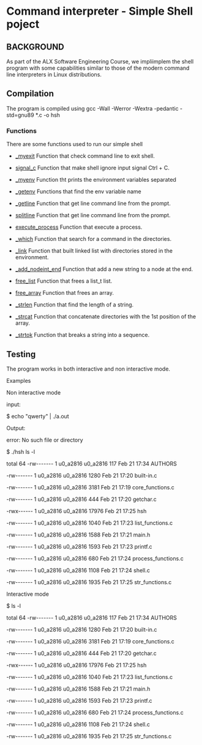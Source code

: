 <h1> Command interpreter - Simple Shell poject</h1></p>

## BACKGROUND

As part of the ALX Software Engineering Course, we impliimplem the shell program with some capabilities similar to those of the modern command line interpreters in Linux distributions.

## Compilation

The program is compiled using
gcc -Wall -Werror -Wextra -pedantic -std=gnu89 *.c -o hsh

### Functions
There are some functions used to run our simple shell

* [_myexit](https://github.com/Villasdaniel/simple_shell/blob/master/built-in.c)
Function that check command line to exit shell.

* [signal_c](https://github.com/Villasdaniel/simple_shell/blob/master/built-in.c)
Function that make shell ignore input signal Ctrl + C.

* [_myenv](https://github.com/Villasdaniel/simple_shell/blob/master/built-in.c)
Function tht prints the environment variables separated

* [_getenv](https://github.com/Villasdaniel/simple_shell/blob/master/core_functions.c)
Functions that find the env variable name

* [_getline](https://github.com/Villasdaniel/simple_shell/blob/master/core_functions.c)
Function that get line command line from the prompt.

* [splitline](https://github.com/Villasdaniel/simple_shell/blob/master/core_functions.c)
Function that get line command line from the prompt.

* [execute_process](https://github.com/Villasdaniel/simple_shell/blob/master/core_functions.c)
Function that execute a process.

* [_which](https://github.com/Villasdaniel/simple_shell/blob/master/core_functions.c)
Function that search for a command in the directories.

* [_link](https://github.com/Villasdaniel/simple_shell/blob/master/list_functions.c)
Function that built linked list with directories stored in the environment.

* [_add_nodeint_end](https://github.com/Villasdaniel/simple_shell/blob/master/list_functions.c)
Function that add a new string to a node at the end.

* [free_list](https://github.com/Villasdaniel/simple_shell/blob/master/list_functions.c)
Function that frees a list_t list.

* [free_array](https://github.com/Villasdaniel/simple_shell/blob/master/list_functions.c)
Function that frees an array.

* [_strlen](https://github.com/Villasdaniel/simple_shell/blob/master/str_functions.c)
Function that find the length of a string.

* [_strcat](https://github.com/Villasdaniel/simple_shell/blob/master/str_functions.c)
Function that concatenate directories with the 1st position of the array.

* [_strtok](https://github.com/Villasdaniel/simple_shell/blob/master/str_functions.c)
Function that breaks a string into a sequence.

## Testing 
The program works in both interactive and non interactive mode.

Examples

Non interactive mode

input:

$ echo "qwerty" | ./a.out

Output:

error: No such file or directory

$ ./hsh ls -l

total 64
-rw------- 1 u0_a2816 u0_a2816   117 Feb 21 17:34 AUTHORS

-rw------- 1 u0_a2816 u0_a2816  1280 Feb 21 17:20 built-in.c

-rw------- 1 u0_a2816 u0_a2816  3181 Feb 21 17:19 core_functions.c

  -rw------- 1 u0_a2816 u0_a2816   444 Feb 21 17:20 getchar.c
  
  -rwx------ 1 u0_a2816 u0_a2816 17976 Feb 21 17:25 hsh
  
  -rw------- 1 u0_a2816 u0_a2816  1040 Feb 21 17:23 list_functions.c
  
  -rw------- 1 u0_a2816 u0_a2816  1588 Feb 21 17:21 main.h
  
  -rw------- 1 u0_a2816 u0_a2816  1593 Feb 21 17:23 printf.c
  
  -rw------- 1 u0_a2816 u0_a2816   680 Feb 21 17:24 process_functions.c
  
  -rw------- 1 u0_a2816 u0_a2816  1108 Feb 21 17:24 shell.c
  
  -rw------- 1 u0_a2816 u0_a2816  1935 Feb 21 17:25 str_functions.c
  

Interactive mode

$ ls -l

total 64
-rw------- 1 u0_a2816 u0_a2816   117 Feb 21 17:34 AUTHORS

-rw------- 1 u0_a2816 u0_a2816  1280 Feb 21 17:20 built-in.c

-rw------- 1 u0_a2816 u0_a2816  3181 Feb 21 17:19 core_functions.c

-rw------- 1 u0_a2816 u0_a2816   444 Feb 21 17:20 getchar.c

-rwx------ 1 u0_a2816 u0_a2816 17976 Feb 21 17:25 hsh

-rw------- 1 u0_a2816 u0_a2816  1040 Feb 21 17:23 list_functions.c

-rw------- 1 u0_a2816 u0_a2816  1588 Feb 21 17:21 main.h

-rw------- 1 u0_a2816 u0_a2816  1593 Feb 21 17:23 printf.c

-rw------- 1 u0_a2816 u0_a2816   680 Feb 21 17:24 process_functions.c

-rw------- 1 u0_a2816 u0_a2816  1108 Feb 21 17:24 shell.c

-rw------- 1 u0_a2816 u0_a2816  1935 Feb 21 17:25 str_functions.c
